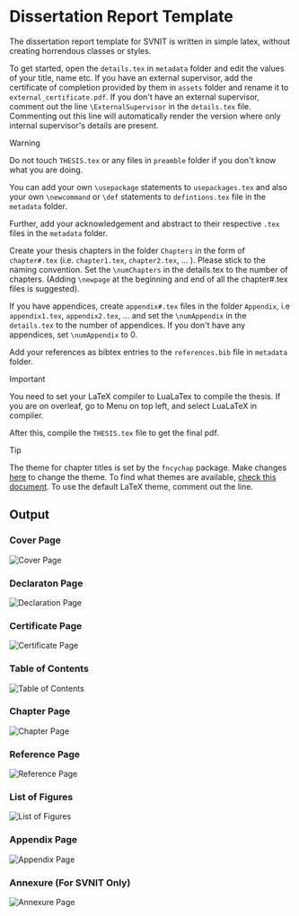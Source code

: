 # Dissertation Report Template

The dissertation report template for SVNIT is written in simple latex, without creating horrendous classes or styles. 

To get started, open the `details.tex` in `metadata` folder and edit the values of your title, name etc. If you have an external supervisor, add the certificate of completion provided by them in `assets` folder and rename it to `external_certificate.pdf`. If you don't have an external supervisor, comment out the line `\ExternalSupervisor` in the `details.tex` file. Commenting out this line will automatically render the version where only internal supervisor's details are present.

> [!WARNING]
> Do not touch `THESIS.tex` or any files in `preamble` folder if you don't know what you are doing.

You can add your own `\usepackage` statements to `usepackages.tex` and also your own `\newcommand` or `\def` statements to `defintions.tex` file in the `metadata` folder.

Further, add your acknowledgement and abstract to their respective `.tex` files in the `metadata` folder.

Create your thesis chapters in the folder `Chapters` in the form of `chapter#.tex` (i.e. `chapter1.tex`, `chapter2.tex`, ... ). Please stick to the naming convention. Set the `\numChapters` in the details.tex to the number of chapters. (Adding `\newpage` at the beginning and end of all the chapter#.tex files is suggested).

If you have appendices, create `appendix#.tex` files in the folder `Appendix`, i.e `appendix1.tex`, `appendix2.tex`, ... and set the `\numAppendix` in the `details.tex` to the number of appendices. If you don't have any appendices, set `\numAppendix` to 0.

Add your references as bibtex entries to the `references.bib` file in `metadata` folder.

> [!IMPORTANT]
> You need to set your LaTeX compiler to LuaLaTex to compile the thesis.
> If you are on overleaf, go to Menu on top left, and select LuaLaTeX in compiler.

After this, compile the `THESIS.tex` file to get the final pdf.

> [!TIP]
> The theme for chapter titles is set by the `fncychap` package. Make changes [here](metadata/usepackages.tex#L19) to change the theme. To find what themes are available, [check this document](http://mirrors.ctan.org/macros/latex/contrib/fncychap/fncychap.pdf). To use the default LaTeX theme, comment out the line.

## Output

### Cover Page

![Cover Page](PDF_Pages_For_Readme/THESIS_page-0001.jpg)

### Declaraton Page

![Declaration Page](PDF_Pages_For_Readme/THESIS_page-0002.jpg)

### Certificate Page

![Certificate Page](PDF_Pages_For_Readme/THESIS_page-0004.jpg)

### Table of Contents

![Table of Contents](PDF_Pages_For_Readme/THESIS_page-0008.jpg)

### Chapter Page

![Chapter Page](PDF_Pages_For_Readme/THESIS_page-0009.jpg)

### Reference Page

![Reference Page](PDF_Pages_For_Readme/THESIS_page-0020.jpg)

### List of Figures

![List of Figures](PDF_Pages_For_Readme/THESIS_page-0018.jpg)

### Appendix Page

![Appendix Page](PDF_Pages_For_Readme/THESIS_page-0021.jpg)

### Annexure (For SVNIT Only)

![Annexure Page](PDF_Pages_For_Readme/THESIS_page-0027.jpg)
